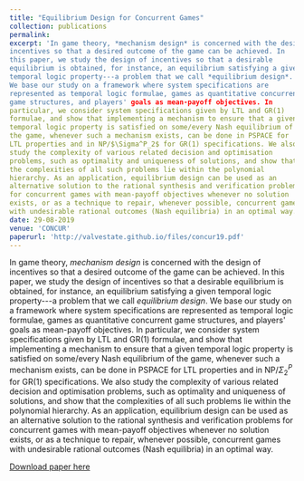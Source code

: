 ```yaml
---
title: "Equilibrium Design for Concurrent Games"
collection: publications
permalink:
excerpt: 'In game theory, *mechanism design* is concerned with the design of
incentives so that a desired outcome of the game can be achieved. In
this paper, we study the design of incentives so that a desirable
equilibrium is obtained, for instance, an equilibrium satisfying a given
temporal logic property---a problem that we call *equilibrium design*.
We base our study on a framework where system specifications are
represented as temporal logic formulae, games as quantitative concurrent
game structures, and players' goals as mean-payoff objectives. In
particular, we consider system specifications given by LTL and GR(1)
formulae, and show that implementing a mechanism to ensure that a given
temporal logic property is satisfied on some/every Nash equilibrium of
the game, whenever such a mechanism exists, can be done in PSPACE for
LTL properties and in NP/$\Sigma^P_2$ for GR(1) specifications. We also
study the complexity of various related decision and optimisation
problems, such as optimality and uniqueness of solutions, and show that
the complexities of all such problems lie within the polynomial
hierarchy. As an application, equilibrium design can be used as an
alternative solution to the rational synthesis and verification problems
for concurrent games with mean-payoff objectives whenever no solution
exists, or as a technique to repair, whenever possible, concurrent games
with undesirable rational outcomes (Nash equilibria) in an optimal way.'
date: 29-08-2019
venue: 'CONCUR'
paperurl: 'http://valvestate.github.io/files/concur19.pdf'
---
```

In game theory, *mechanism design* is concerned with the design of
incentives so that a desired outcome of the game can be achieved. In
this paper, we study the design of incentives so that a desirable
equilibrium is obtained, for instance, an equilibrium satisfying a given
temporal logic property---a problem that we call *equilibrium design*.
We base our study on a framework where system specifications are
represented as temporal logic formulae, games as quantitative concurrent
game structures, and players' goals as mean-payoff objectives. In
particular, we consider system specifications given by LTL and GR(1)
formulae, and show that implementing a mechanism to ensure that a given
temporal logic property is satisfied on some/every Nash equilibrium of
the game, whenever such a mechanism exists, can be done in PSPACE for
LTL properties and in NP/$\Sigma^P_2$ for GR(1) specifications. We also
study the complexity of various related decision and optimisation
problems, such as optimality and uniqueness of solutions, and show that
the complexities of all such problems lie within the polynomial
hierarchy. As an application, equilibrium design can be used as an
alternative solution to the rational synthesis and verification problems
for concurrent games with mean-payoff objectives whenever no solution
exists, or as a technique to repair, whenever possible, concurrent games
with undesirable rational outcomes (Nash equilibria) in an optimal way.

[Download paper here](http://valvestate.github.io/files/concur19.pdf)
